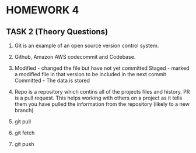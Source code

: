 # HOMEWORK 4 

## TASK 2 (Theory Questions)

1. Git is an example of an open source version control system.

2. Github, Amazon AWS codecommit and Codebase.

3. Modified - changed the file but have not yet committed
Staged - marked a modified file in that version to be included in the next commit
Committed - The data is stored

4. Repo is a repository which contins all of the projects files and history.
PR is a pull request. This helps working with others on a project as it tells them you have pulled the information from the repository (likely to a new branch)

5. git pull 

6. git fetch

7. git push

[//]: # (8. A message needs to be included for it to work. It may also be pushed or s )
